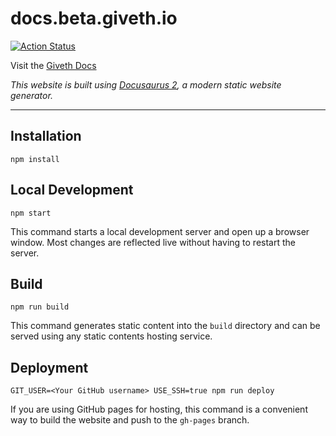 # docs.beta.giveth.io
[![Action Status](https://github.com/giveth/giveth-beta-docs/workflows/deploy-docs/badge.svg)](https://github.com/giveth/giveth-beta-docs/actions)

Visit the [Giveth Docs](https://docs.beta.giveth.io/)

*This website is built using [Docusaurus 2](https://v2.docusaurus.io/), a modern static website generator.*

---


## Installation

```console
npm install
```

## Local Development

```console
npm start
```

This command starts a local development server and open up a browser window. Most changes are reflected live without having to restart the server.

## Build

```console
npm run build
```

This command generates static content into the `build` directory and can be served using any static contents hosting service.

## Deployment

```console
GIT_USER=<Your GitHub username> USE_SSH=true npm run deploy
```

If you are using GitHub pages for hosting, this command is a convenient way to build the website and push to the `gh-pages` branch.

